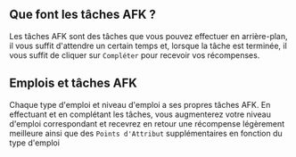 ## Que font les tâches AFK ?

Les tâches AFK sont des tâches que vous pouvez effectuer en arrière-plan, il vous suffit d'attendre un certain temps et, lorsque la tâche est terminée, il vous suffit de cliquer sur `Compléter` pour recevoir vos récompenses.

## Emplois et tâches AFK

Chaque type d'emploi et niveau d'emploi a ses propres tâches AFK. En effectuant et en complétant les tâches, vous augmenterez votre niveau d'emploi correspondant et recevrez en retour une récompense légèrement meilleure ainsi que des `Points d'Attribut` supplémentaires en fonction du type d'emploi
